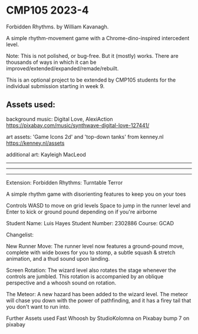 # CMP105 2023-4 

Forbidden Rhythms. 
by William Kavanagh.

A simple rhythm-movement game with a Chrome-dino-inspired intercedent level.

Note: This is not polished, or bug-free. But it (mostly) works. There are thousands of ways in which it can be improved/extended/expanded/remade/rebuilt.

This is an optional project to be extended by CMP105 students for the individual submission starting in week 9.

## Assets used:

background music: Digital Love, AlexiAction
https://pixabay.com/music/synthwave-digital-love-127441/

art assets: 'Game Icons 2d' and 'top-down tanks' from kenney.nl
https://kenney.nl/assets

additional art: Kayleigh MacLeod

__________________________________________________________________________________________________________________________________________________
__________________________________________________________________________________________________________________________________________________
__________________________________________________________________________________________________________________________________________________

Extension:
Forbidden Rhythms: Turntable Terror

A simple rhythm game with disorienting features to keep you on your toes

Controls
WASD to move on grid levels
Space to jump in the runner level and Enter to kick or ground pound depending on if you're airborne

Student Name: Luis Hayes
Student Number: 2302886
Course: GCAD


Changelist:

New Runner Move:
The runner level now features a ground-pound move, complete with wide boxes for you to stomp, a subtle squash & stretch animation, and a thud sound upon landing.

Screen Rotation:
The wizard level also rotates the stage whenever the controls are jumbled. This rotation is accompanied by an oblique perspective and a whoosh sound on rotation.

The Meteor:
A new hazard has been added to the wizard level. The meteor will chase you down with the power of pathfinding, and it has a firey tail that you don't want to run into.



Further Assets used
Fast Whoosh by StudioKolomna on Pixabay
bump 7 on pixabay